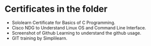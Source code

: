 # Certificates in the folder 

* Sololearn Certificate for Basics of C Programming.
* Cisco NDG to Understand Linux OS and Command Line Interface.
* Screenshot of Github Learning to understand the github usage.
* GIT training by Simplilearn.
